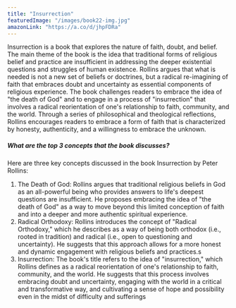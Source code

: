 ```yaml
---
title: "Insurrection"
featuredImage: "/images/book22-img.jpg"
amazonLink: "https://a.co/d/jhpFDRa"
---
```


<!-- Main Theme Details -->

Insurrection is a book that explores the nature of faith, doubt, and
belief. The main theme of the book is the idea that traditional
forms of religious belief and practice are insufficient in
addressing the deeper existential questions and struggles of human
existence. Rollins argues that what is needed is not a new set of
beliefs or doctrines, but a radical re-imagining of faith that
embraces doubt and uncertainty as essential components of religious
experience. The book challenges readers to embrace the idea of "the
death of God" and to engage in a process of "insurrection" that
involves a radical reorientation of one's relationship to faith,
community, and the world. Through a series of philosophical and
theological reflections, Rollins encourages readers to embrace a
form of faith that is characterized by honesty, authenticity, and a
willingness to embrace the unknown.

##### What are the top 3 concepts that the book discusses?

Here are three key concepts discussed in the book Insurrection by
Peter Rollins:

1. The Death of God: Rollins argues that traditional religious
   beliefs in God as an all-powerful being who provides answers to
   life's deepest questions are insufficient. He proposes embracing
   the idea of "the death of God" as a way to move beyond this
   limited conception of faith and into a deeper and more authentic
   spiritual experience.
1. Radical Orthodoxy: Rollins introduces the concept of "Radical
   Orthodoxy," which he describes as a way of being both orthodox
   (i.e., rooted in tradition) and radical (i.e., open to questioning
   and uncertainty). He suggests that this approach allows for a more
   honest and dynamic engagement with religious beliefs and
   practices.s
1. Insurrection: The book's title refers to the idea of
   "insurrection," which Rollins defines as a radical reorientation
   of one's relationship to faith, community, and the world. He
   suggests that this process involves embracing doubt and
   uncertainty, engaging with the world in a critical and
   transformative way, and cultivating a sense of hope and
   possibility even in the midst of difficulty and sufferings
